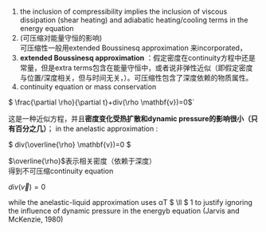 1. the inclusion of compressibility implies the inclusion of viscous dissipation (shear heating) and adiabatic heating/cooling terms in the energy equation
2. (可压缩对能量守恒的影响)\
可压缩性一般用extended Boussinesq approximation 来incorporated，
3. **extended Boussinesq approximation** ：假定密度在continuity方程中还是常量，但是extra terms包含在能量守恒中，或者说非弹性近似（即假定密度与位置/深度相关，但与时间无关，）。可压缩性包含了深度依赖的物质属性。
4. continuity equation or mass conservation

$ \frac{\partial \rho}{\partial t}+div(\rho \mathbf{v})=0$`

这是一种近似方程，并且**密度变化受热扩散和dynamic pressure的影响很小（只有百分之几）**；
in the anelastic approximation :

$ div(\overline{\rho} \mathbf{v})=0 $

$\overline{\rho}$表示相关密度（依赖于深度）\
得到不可压缩continuity equation

$div(\vec{v})=0$

while the anelastic-liquid approximation uses αT $ \ll $ 1 to justify ignoring the influence of dynamic pressure in the energyb equation (Jarvis and McKenzie, 1980) 